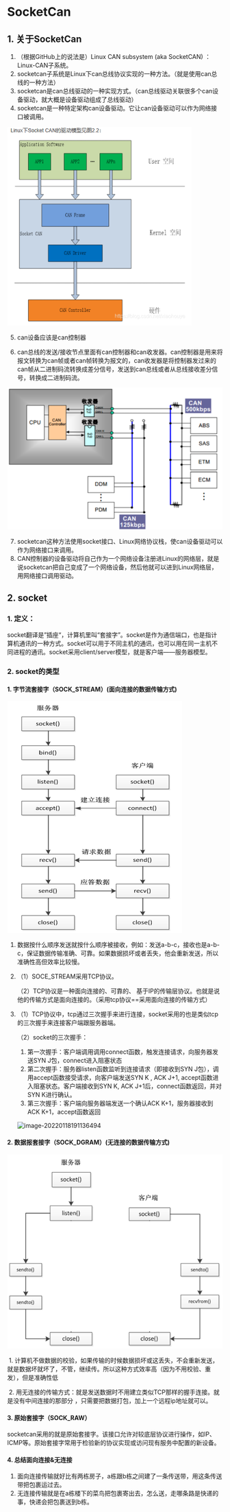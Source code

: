 # SocketCan

## 1. 关于SocketCan

1. （根据GitHub上的说法是）Linux CAN subsystem (aka SocketCAN) ：Linux-CAN子系统。
2. socketcan子系统是Linux下can总线协议实现的一种方法。（就是使用can总线的一种方法）
3. socketcan是can总线驱动的一种实现方式。（can总线驱动关联很多个can设备驱动，就大概是设备驱动组成了总线驱动）
4. socketcan是一种特定架构can设备驱动。它让can设备驱动可以作为网络接口被调用。

![image](../pictures/image-20220119012120256.png)

5. can设备应该是can控制器

6. can总线的发送/接收节点里面有can控制器和can收发器。can控制器是用来将报文转换为can帧或者can帧转换为报文的，can收发器是将控制器发过来的can帧从二进制码流转换成差分信号，发送到can总线或者从总线接收差分信号，转换成二进制码流。

![image-20220118224816231](../pictures/image-20220118224816231.png)

7. socketcan这种方法使用socket接口、Linux网络协议栈，使can设备驱动可以作为网络接口来调用。
8. CAN控制器的设备驱动将自己作为一个网络设备注册进Linux的网络层，就是说socketcan把自己变成了一个网络设备，然后他就可以进到Linux网络层，用网络接口调用驱动。

## 2. socket

### 1. 定义：

  socket翻译是”插座“，计算机里叫“套接字”。socket是作为通信端口，也是指计算机通讯的一种方式。socket可以用于不同主机的通讯，也可以用在同一主机不同进程的通讯。socket采用client/server模型，就是客户端——服务器模型。

### 2. socket的类型

#### 	1. 字节流套接字（SOCK_STREAM）(面向连接的数据传输方式)

![image](../pictures/image-20220118173622965.png)

   1. 数据按什么顺序发送就按什么顺序被接收，例如：发送a-b-c，接收也是a-b-c，保证数据传输准确、可靠。如果数据损坏或者丢失，他会重新发送，所以准确性高但效率比较慢。

   2. （1）SOCE_STREAM采用TCP协议。

      （2）TCP协议是一种面向连接的、可靠的、 基于IP的传输层协议。也就是说他的传输方式是面向连接的。（采用tcp协议==采用面向连接的传输方式）

   3. （1）TCP协议中，tcp通过三次握手来进行连接，socket采用的也是类似tcp的三次握手来连接客户端跟服务器端。

      （2）socket的三次握手：

      1.  第一次握手：客户端调用调用connect函数，触发连接请求，向服务器发送SYN J包，connect进入阻塞状态
      2. 第二次握手：服务器listen函数监听到连接请求（即接收到SYN J包），调用accept函数接受请求，向客户端发送SYN K , ACK J+1, accept函数进入阻塞状态。客户端接收到SYN K, ACK J+1后，connect函数返回，并对SYN K进行确认。
      3. 第三次握手：客户端向服务器端发送一个确认ACK K+1，服务器接收到ACK K+1，accept函数返回 

      ![image-20220118191136494](/home/chen/Desktop/typora-user-image/image-20220118191136494.png)

#### 	2. 数据报套接字（SOCK_DGRAM）(无连接的数据传输方式)

![image-20220118173239783](../pictures/image-20220118173239783.png)

​		1. 计算机不做数据的校验，如果传输的时候数据损坏或这丢失，不会重新发送，就是数据坏就坏了，不管，继续传。所以这种方式效率高（因为不用校验、重发），但是准确性低

​		2. 用无连接的传输方式：就是发送数据时不用建立类似TCP那样的握手连接。就是没有中间连接的那部分 ，只需要把数据打包，加上一个远程ip地址就可以。

#### 	3. 原始套接字（SOCK_RAW）

​	socketcan采用的就是原始套接字。该接口允许对较底层协议进行操作，如IP、ICMP等。原始套接字常用于检验新的协议实现或访问现有服务中配置的新设备。

#### 	4. 总结面向连接&无连接

1. 面向连接传输就好比有两栋房子，a栋跟b栋之间建了一条传送带，用这条传送带把包裹运过去。
2. 无连接传输就是在a栋楼下的菜鸟把包裹寄出去，怎么送，走哪条路是快递的事，快递会把包裹送到b栋。
